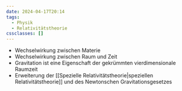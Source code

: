 ```yaml
---
date: 2024-04-17T20:14
tags:
  - Physik
  - Relativitätstheorie
cssclasses: []
---
```

- Wechselwirkung zwischen Materie
- Wechselwirkung zwischen Raum und Zeit
- Gravitation ist eine Eigenschaft der gekrümmten vierdimensionale Raumzeit
- Erweiterung der [[Spezielle Relativitätstheorie|speziellen Relativitätstheorie]] und des Newtonschen Gravitationsgesetzes